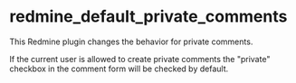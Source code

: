 # redmine_default_private_comments

This Redmine plugin changes the behavior for private comments.

If the current user is allowed to create private comments the "private" checkbox in the comment form will be checked by default.